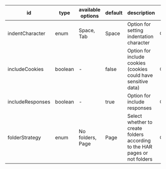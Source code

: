 id|type|available options|default|description|usage
|---|---|---|---|---|---|
indentCharacter|enum|Space, Tab|Space|Option for setting indentation character|CONVERSION
includeCookies|boolean|-|false|Option for include cookies (cookies could have sensitive data)|CONVERSION
includeResponses|boolean|-|true|Option for include responses|CONVERSION
folderStrategy|enum|No folders, Page|Page|Select whether to create folders according to the HAR pages or not folders|CONVERSION
